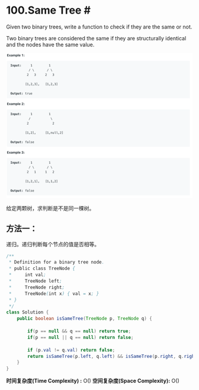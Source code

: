 # 100.Same Tree \#

Given two binary trees, write a function to check if they are the same or not.

Two binary trees are considered the same if they are structurally identical and the nodes have the same value.

![](.gitbook/assets/image%20%287%29.png)

给定两颗树，求判断是不是同一棵树。

## 方法一：

递归。递归判断每个节点的值是否相等。

```java
/**
 * Definition for a binary tree node.
 * public class TreeNode {
 *     int val;
 *     TreeNode left;
 *     TreeNode right;
 *     TreeNode(int x) { val = x; }
 * }
 */
class Solution {
    public boolean isSameTree(TreeNode p, TreeNode q) {

        if(p == null && q == null) return true;
        if(p == null || q == null) return false;
        
        if (p.val != q.val) return false;
        return isSameTree(p.left, q.left) && isSameTree(p.right, q.right);
    }
}
```

**时间复杂度\(Time Complexity\) :** O\(\)          **空间复杂度\(Space Complexity\):** O\(\)

